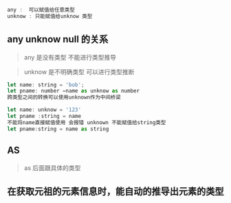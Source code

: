 ```js
any :  可以赋值给任意类型
unknow : 只能赋值给unknow 类型


```

## any unknow null 的关系

> any 是没有类型 不能进行类型推导

> unknow 是不明确类型 可以进行类型推断

```js
let name: string = 'bob';
let pname: number =name as unknow as number
跨类型之间的转换可以使用unknown作为中间桥梁

let name: unknow = '123'
let pname :string = name
不能将name直接赋值使用 会报错 unknown 不能赋值给string类型
let pname:string = name as string
```

## AS

> as 后面跟具体的类型

## 在获取元祖的元素信息时，能自动的推导出元素的类型
